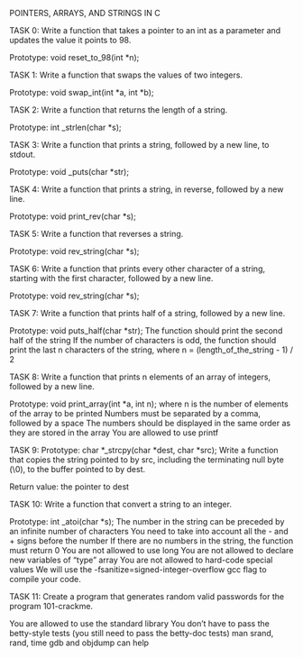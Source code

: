 POINTERS, ARRAYS, AND STRINGS IN C

TASK 0: Write a function that takes a pointer to an int as a parameter and updates the value it points to 98.

Prototype: void reset_to_98(int *n);

TASK 1: Write a function that swaps the values of two integers.

Prototype: void swap_int(int *a, int *b);

TASK 2: Write a function that returns the length of a string.

Prototype: int _strlen(char *s);

TASK 3: Write a function that prints a string, followed by a new line, to stdout.

Prototype: void _puts(char *str);

TASK 4: Write a function that prints a string, in reverse, followed by a new line.

Prototype: void print_rev(char *s);

TASK 5: Write a function that reverses a string.

Prototype: void rev_string(char *s);

TASK 6: Write a function that prints every other character of a string, starting with the first character, followed by a new line.

Prototype: void rev_string(char *s);

TASK 7: Write a function that prints half of a string, followed by a new line.

Prototype: void puts_half(char *str); The function should print the second half of the string If the number of characters is odd, the function should print the last n characters of the string, where n = (length_of_the_string - 1) / 2

TASK 8: Write a function that prints n elements of an array of integers, followed by a new line.

Prototype: void print_array(int *a, int n); where n is the number of elements of the array to be printed Numbers must be separated by a comma, followed by a space The numbers should be displayed in the same order as they are stored in the array You are allowed to use printf

TASK 9: Prototype: char *_strcpy(char *dest, char *src); Write a function that copies the string pointed to by src, including the terminating null byte (\0), to the buffer pointed to by dest.

Return value: the pointer to dest

TASK 10: Write a function that convert a string to an integer.

Prototype: int _atoi(char *s); The number in the string can be preceded by an infinite number of characters You need to take into account all the - and + signs before the number If there are no numbers in the string, the function must return 0 You are not allowed to use long You are not allowed to declare new variables of “type” array You are not allowed to hard-code special values We will use the -fsanitize=signed-integer-overflow gcc flag to compile your code.

TASK 11: Create a program that generates random valid passwords for the program 101-crackme.

You are allowed to use the standard library You don’t have to pass the betty-style tests (you still need to pass the betty-doc tests) man srand, rand, time gdb and objdump can help
